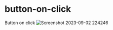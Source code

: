 # button-on-click
 Button on click
![Screenshot 2023-09-02 224246](https://github.com/divyavaland1609/button-on-click/assets/142478256/61e22c66-77eb-497d-8def-56145d1f6ff9)
